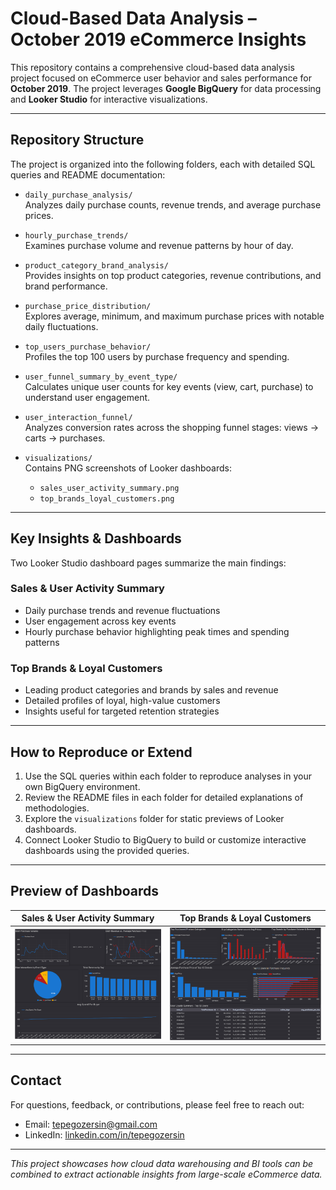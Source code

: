 # Cloud-Based Data Analysis – October 2019 eCommerce Insights

This repository contains a comprehensive cloud-based data analysis project focused on eCommerce user behavior and sales performance for **October 2019**. The project leverages **Google BigQuery** for data processing and **Looker Studio** for interactive visualizations.

---

## Repository Structure

The project is organized into the following folders, each with detailed SQL queries and README documentation:

- `daily_purchase_analysis/`  
  Analyzes daily purchase counts, revenue trends, and average purchase prices.

- `hourly_purchase_trends/`  
  Examines purchase volume and revenue patterns by hour of day.

- `product_category_brand_analysis/`  
  Provides insights on top product categories, revenue contributions, and brand performance.

- `purchase_price_distribution/`  
  Explores average, minimum, and maximum purchase prices with notable daily fluctuations.

- `top_users_purchase_behavior/`  
  Profiles the top 100 users by purchase frequency and spending.

- `user_funnel_summary_by_event_type/`  
  Calculates unique user counts for key events (view, cart, purchase) to understand user engagement.

- `user_interaction_funnel/`  
  Analyzes conversion rates across the shopping funnel stages: views → carts → purchases.

- `visualizations/`  
  Contains PNG screenshots of Looker dashboards:  
  - `sales_user_activity_summary.png`  
  - `top_brands_loyal_customers.png`

---

## Key Insights & Dashboards

Two Looker Studio dashboard pages summarize the main findings:

### Sales & User Activity Summary  
- Daily purchase trends and revenue fluctuations  
- User engagement across key events  
- Hourly purchase behavior highlighting peak times and spending patterns  

### Top Brands & Loyal Customers  
- Leading product categories and brands by sales and revenue  
- Detailed profiles of loyal, high-value customers  
- Insights useful for targeted retention strategies  

---

## How to Reproduce or Extend

1. Use the SQL queries within each folder to reproduce analyses in your own BigQuery environment.  
2. Review the README files in each folder for detailed explanations of methodologies.  
3. Explore the `visualizations` folder for static previews of Looker dashboards.  
4. Connect Looker Studio to BigQuery to build or customize interactive dashboards using the provided queries.

---

## Preview of Dashboards

| Sales & User Activity Summary                              | Top Brands & Loyal Customers                               |
|------------------------------------------------------------|------------------------------------------------------------|
| ![Sales & User Activity Summary](visualizations/Sales_User_Activity_Summary.png) | ![Top Brands & Loyal Customers](visualizations/Top_Brands_Loyal_Customers.png) |

---

## Contact

For questions, feedback, or contributions, please feel free to reach out:

- Email: tepegozersin@gmail.com  
- LinkedIn: [linkedin.com/in/tepegozersin](https://www.linkedin.com/in/ersin-tepeg%C3%B6z-8710ab366/)

---

*This project showcases how cloud data warehousing and BI tools can be combined to extract actionable insights from large-scale eCommerce data.*
